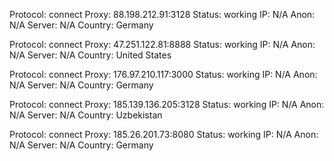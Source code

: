Protocol: connect
Proxy: 88.198.212.91:3128
Status: working
IP: N/A
Anon: N/A
Server: N/A
Country: Germany

Protocol: connect
Proxy: 47.251.122.81:8888
Status: working
IP: N/A
Anon: N/A
Server: N/A
Country: United States

Protocol: connect
Proxy: 176.97.210.117:3000
Status: working
IP: N/A
Anon: N/A
Server: N/A
Country: Germany

Protocol: connect
Proxy: 185.139.136.205:3128
Status: working
IP: N/A
Anon: N/A
Server: N/A
Country: Uzbekistan

Protocol: connect
Proxy: 185.26.201.73:8080
Status: working
IP: N/A
Anon: N/A
Server: N/A
Country: Germany

